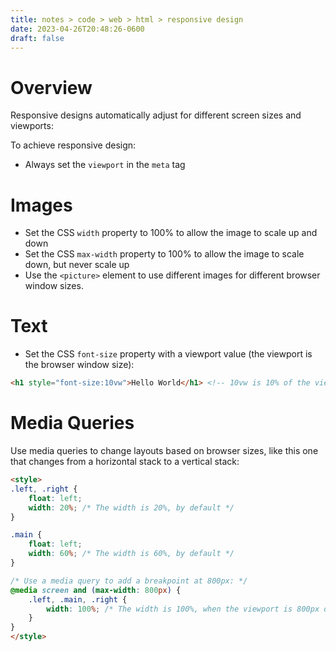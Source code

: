 ```yaml
---
title: notes > code > web > html > responsive design
date: 2023-04-26T20:48:26-0600
draft: false
---
```

# Overview
Responsive designs automatically adjust for different screen sizes and viewports:

To achieve responsive design:
- Always set the `viewport` in the `meta` tag

# Images
- Set the CSS `width` property to 100% to allow the image to scale up and down
- Set the CSS `max-width` property to 100% to allow the image to scale down, but never scale up
- Use the `<picture>` element to use different images for different browser window sizes.

# Text
- Set the CSS `font-size` property with a viewport value (the viewport is the browser window size):
```html
<h1 style="font-size:10vw">Hello World</h1> <!-- 10vw is 10% of the viewport size -->
```

# Media Queries
Use media queries to change layouts based on browser sizes, like this one that changes from a horizontal stack to a vertical stack:
```html
<style>
.left, .right {
    float: left;
    width: 20%; /* The width is 20%, by default */
}

.main {
    float: left;
    width: 60%; /* The width is 60%, by default */
}

/* Use a media query to add a breakpoint at 800px: */
@media screen and (max-width: 800px) {
    .left, .main, .right {
        width: 100%; /* The width is 100%, when the viewport is 800px or smaller */
    }
}
</style>
```